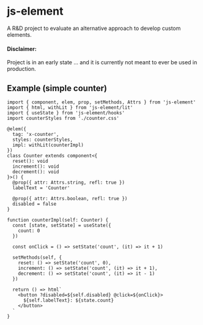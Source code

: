 # js-element

A R&D project to evaluate an alternative approach to develop custom elements.

#### Disclaimer:

Project is in an early state ...
and it is currently not meant to ever be used in production.

## Example (simple counter)

```tsx
import { component, elem, prop, setMethods, Attrs } from 'js-element'
import { html, withLit } from 'js-element/lit'
import { useState } from 'js-element/hooks'
import counterStyles from './counter.css'

@elem({
  tag: 'x-counter',
  styles: counterStyles,
  impl: withLit(counterImpl)
})
class Counter extends component<{
  reset(): void
  increment(): void
  decrement(): void
}>() {
  @prop({ attr: Attrs.string, refl: true })
  labelText = 'Counter'

  @prop({ attr: Attrs.boolean, refl: true })
  disabled = false
}

function counterImpl(self: Counter) {
  const [state, setState] = useState({
    count: 0
  })

  const onClick = () => setState('count', (it) => it + 1)

  setMethods(self, {
    reset: () => setState('count', 0),
    increment: () => setState('count', (it) => it + 1),
    decrement: () => setState('count', (it) => it - 1)
  })

  return () => html`
    <button ?disabled=${self.disabled} @click=${onClick}>
      ${self.labelText}: ${state.count}
    </button>
  `
}
```

